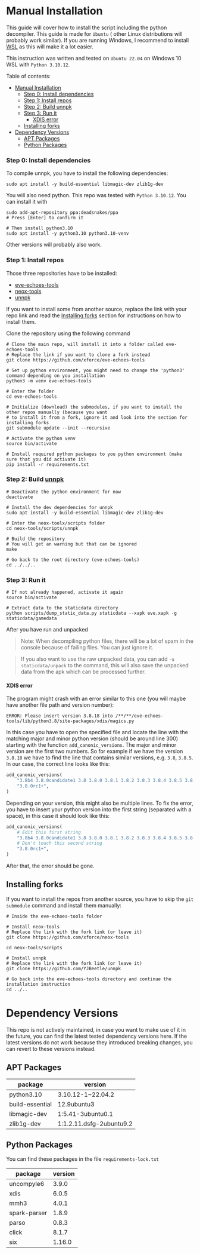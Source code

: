 # Manual Installation
This guide will cover how to install the script including the python decompiler. This guide is made for `Ubuntu` (
other Linux distributions will probably work similar). If you are running Windows, I recommend to install [WSL](https://learn.microsoft.com/de-de/windows/wsl/install)
as this will make it a lot easier.

This instruction was written and tested on `Ubuntu 22.04` on Windows 10 WSL with `Python 3.10.12`.



Table of contents:
<!-- TOC -->
* [Manual Installation](#manual-installation)
    * [Step 0: Install dependencies](#step-0-install-dependencies)
    * [Step 1: Install repos](#step-1-install-repos)
    * [Step 2: Build unnpk](#step-2-build-unnpk)
    * [Step 3: Run it](#step-3-run-it)
      * [XDIS error](#xdis-error)
  * [Installing forks](#installing-forks)
* [Dependency Versions](#dependency-versions)
  * [APT Packages](#apt-packages)
  * [Python Packages](#python-packages)
<!-- TOC -->


### Step 0: Install dependencies
To compile unnpk, you have to install the following dependencies:
```shell
sudo apt install -y build-essential libmagic-dev zlib1g-dev
```

You will also need python. This repo was tested with `Python 3.10.12`. You can install it with
```shell
sudo add-apt-repository ppa:deadsnakes/ppa
# Press [Enter] to confirm it

# Then install python3.10
sudo apt install -y python3.10 python3.10-venv
```
Other versions will probably also work.


### Step 1: Install repos
Those three repositories have to be installed:
- [eve-echoes-tools](https://github.com/xforce/eve-echoes-tools)
- [neox-tools](https://github.com/xforce/neox-tools)
- [unnpk](https://github.com/YJBeetle/unnpk)

If you want to install some from another source, replace the link with your repo link and read the [Installing forks](#installing-forks)
section for instructions on how to install them.

Clone the repository using the following command
```shell
# Clone the main repo, will install it into a folder called eve-echoes-tools
# Replace the link if you want to clone a fork instead
git clone https://github.com/xforce/eve-echoes-tools

# Set up python environment, you might need to change the 'python3' command depending on you installation
python3 -m venv eve-echoes-tools

# Enter the folder
cd eve-echoes-tools

# Initialize (download) the submodules, if you want to install the other repos manually (because you want
# to install it from a fork, ignore it and look into the section for installing forks
git submodule update --init --recursive

# Activate the python venv
source bin/activate

# Install required python packages to you python environment (make sure that you did activate it)
pip install -r requirements.txt
```

### Step 2: Build [unnpk](https://github.com/YJBeetle/unnpk)
```shell
# Deactivate the python environment for now
deactivate

# Install the dev dependencies for unnpk
sudo apt install -y build-essential libmagic-dev zlib1g-dev

# Enter the neox-toolx/scripts folder
cd neox-tools/scripts/unnpk

# Build the repository
# You will get an warning but that can be ignored
make

# Go back to the root directory (eve-echoes-tools)
cd ../../..
```

### Step 3: Run it
```shell
# If not already happened, activate it again
source bin/activate

# Extract data to the staticdata directory
python scripts/dump_static_data.py staticdata --xapk eve.xapk -g staticdata/gamedata
```
After you have run and unpacked

> Note: When decompiling python files, there will be a lot of spam in the console because of failing files.
> You can just ignore it.

> If you also want to use the raw unpacked data, you can add `-u staticdata/unpack` to the command, this will also save
> the unpacked data from the apk which can be processed further.

#### XDIS error
The program might crash with an error similar to this one (you will maybe have another file path and version number):
```
ERROR: Please insert version 3.8.18 into /**/**/eve-echoes-tools/lib/python3.8/site-packages/xdis/magics.py
```
In this case you have to open the specified file and locate the line with the matching major and minor python version
(should be around line 300) starting with the function `add_canonic_versions`.
The major and minor version are the first two numbers. So for example if we have the version `3.8.18` we have to find
the line that contains similar versions, e.g. `3.8`, `3.8.5`. In our case, the correct line looks like this:
```python
add_canonic_versions(
    "3.8b4 3.8.0candidate1 3.8 3.8.0 3.8.1 3.8.2 3.8.3 3.8.4 3.8.5 3.8.6 3.8.7 3.8.8 3.8.9 3.8.10 3.8.11 3.8.12",
    "3.8.0rc1+",
)
```
Depending on your version, this might also be multiple lines. To fix the error, you have to insert your python version
into the first string (separated with a space), in this case it should look like this:
```python
add_canonic_versions(
    # Edit this first string
    "3.8b4 3.8.0candidate1 3.8 3.8.0 3.8.1 3.8.2 3.8.3 3.8.4 3.8.5 3.8.6 3.8.7 3.8.8 3.8.9 3.8.10 3.8.11 3.8.12 3.8.18",
    # Don't touch this second string
    "3.8.0rc1+",
)
```
After that, the error should be gone.


## Installing forks
If you want to install the repos from another source, you have to skip the `git submodule` command and install
them manually:
```shell
# Inside the eve-echoes-tools folder

# Install neox-tools
# Replace the link with the fork link (or leave it)
git clone https://github.com/xforce/neox-tools

cd neox-tools/scripts

# Install unnpk
# Replace the link with the fork link (or leave it)
git clone https://github.com/YJBeetle/unnpk

# Go back into the eve-echoes-tools directory and continue the installation instruction
cd ../..
```

# Dependency Versions
This repo is not actively maintained, in case you want to make use of it in the future, you can find the latest tested
dependency versions here. If the latest versions do not work because they introduced breaking changes, you can revert to
these versions instead.
## APT Packages

| package         | version                  |
|-----------------|--------------------------|
| python3.10      | 3.10.12-1~22.04.2        |
| build-essential | 12.9ubuntu3              |
| libmagic-dev    | 1:5.41-3ubuntu0.1        |
| zlib1g-dev      | 1:1.2.11.dsfg-2ubuntu9.2 |

## Python Packages
You can find these packages in the file `requirements-lock.txt`

| package      | version |
|--------------|---------|
| uncompyle6   | 3.9.0   |
| xdis         | 6.0.5   |
| mmh3         | 4.0.1   |
| spark-parser | 1.8.9   |
| parso        | 0.8.3   |
| click        | 8.1.7   |
| six          | 1.16.0  |
